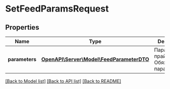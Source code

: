 # SetFeedParamsRequest

## Properties
Name | Type | Description | Notes
------------ | ------------- | ------------- | -------------
**parameters** | [**OpenAPI\Server\Model\FeedParameterDTO**](FeedParameterDTO.md) | Параметры прайс-листа.  Обязательный параметр. | 

[[Back to Model list]](../README.md#documentation-for-models) [[Back to API list]](../README.md#documentation-for-api-endpoints) [[Back to README]](../README.md)


